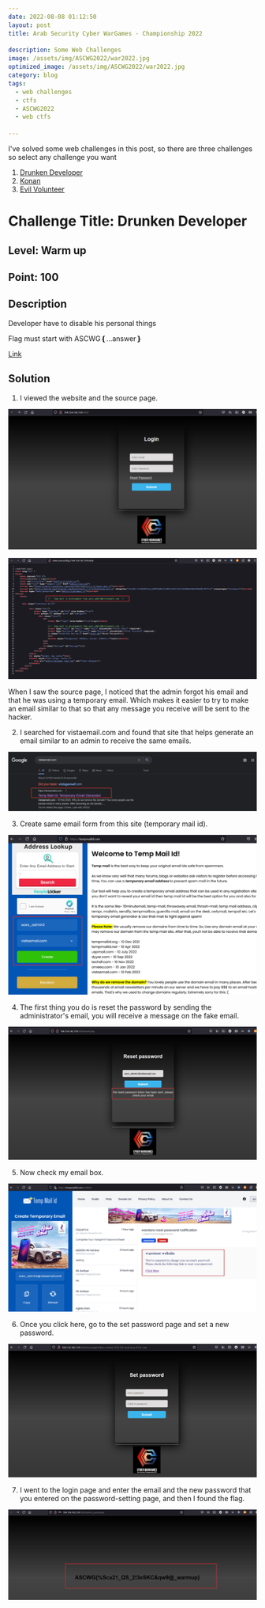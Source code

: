 ```yaml
---
date: 2022-08-08 01:12:50
layout: post
title: Arab Security Cyber WarGames - Championship 2022

description: Some Web Challenges
image: /assets/img/ASCWG2022/war2022.jpg
optimized_image: /assets/img/ASCWG2022/war2022.jpg
category: blog
tags:
  - web challenges
  - ctfs
  - ASCWG2022
  - web ctfs

---
```


I've solved some web challenges in this post, so there are three challenges so select any challenge you want

1. [Drunken Developer](#drunken-developer)
2. [Konan](#konan)
3. [Evil Volunteer](#evil-volunteer)



# Challenge Title: Drunken Developer 

## Level: Warm up

## Point: 100

## Description
Developer have to disable his personal things
 
Flag must start with ASCWG❴...answer❵


[Link](http://104.154.142.159:5454/)

## Solution

1) I viewed the website and the source page.

![image](/assets/img/ASCWG2022/developer/login.png)

![image](/assets/img/ASCWG2022/developer/source.png)

When I saw the source page, I noticed that the admin forgot his email and that he was using a temporary email.
Which makes it easier to try to make an email similar to that so that any message you receive will be sent to the hacker.

2) I searched for vistaemail.com and found that site that helps generate an email similar to an admin to receive the same emails.

![image](/assets/img/ASCWG2022/developer/tempmail.png)

3) Create same email form from this site (temporary mail id).

![image](/assets/img/ASCWG2022/developer/2022-createmail.png)

4) The first thing you do is reset the password by sending the administrator's email, you will receive a message on the fake email.

![image](/assets/img/ASCWG2022/developer/reset1.png)

5) Now check my email box.

![image](/assets/img/ASCWG2022/developer/receivemail.png)

6) Once you click here, go to the set password page and set a new password.

![image](/assets/img/ASCWG2022/developer/setnewpass.png)

7) I went to the login page and enter the email and the new password that you entered on the password-setting page, and then I found the flag.

![image](/assets/img/ASCWG2022/developer/flag.png)









